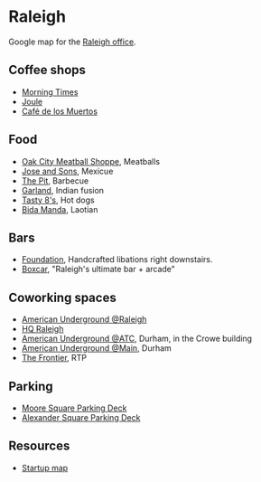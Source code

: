 # Raleigh

Google map for the [Raleigh office](http://goo.gl/Kim601).

## Coffee shops

* [Morning Times](http://goo.gl/p2LNez)
* [Joule](http://goo.gl/R5B6sb)
* [Café de los Muertos](http://goo.gl/gKN1cx)

## Food
* [Oak City Meatball Shoppe](http://goo.gl/UMshXB), Meatballs
* [Jose and Sons](http://goo.gl/qqpt8E), Mexicue
* [The Pit](http://goo.gl/BwlrHq), Barbecue
* [Garland](http://goo.gl/3tilO5), Indian fusion
* [Tasty 8's](http://goo.gl/8lWeHp), Hot dogs
* [Bida Manda](http://goo.gl/63BE7g), Laotian

## Bars

* [Foundation](goo.gl/Nxs9a4), Handcrafted libations right downstairs.
* [Boxcar](http://goo.gl/J0FPs4), "Raleigh's ultimate bar + arcade"

## Coworking spaces

* [American Underground @Raleigh](http://goo.gl/Kim601)
* [HQ Raleigh](http://goo.gl/thNLlP)
* [American Underground @ATC](http://goo.gl/qyKAfi), Durham, in the Crowe
  building
* [American Underground @Main](http://goo.gl/azUHoo), Durham
* [The Frontier](http://goo.gl/MZvw4m), RTP

## Parking

* [Moore Square Parking Deck](http://goo.gl/W6S257)
* [Alexander Square Parking Deck](http://goo.gl/wYUNBS)

## Resources
* [Startup map](http://openmaps.raleighnc.gov/startup-map/)
